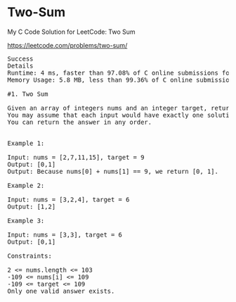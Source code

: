 # Two-Sum
My C Code Solution for LeetCode: Two Sum

https://leetcode.com/problems/two-sum/

<pre>
Success
Details
Runtime: 4 ms, faster than 97.08% of C online submissions for Two Sum.
Memory Usage: 5.8 MB, less than 99.36% of C online submissions for Two Sum.

#1. Two Sum

Given an array of integers nums and an integer target, return indices of the two numbers such that they add up to target.
You may assume that each input would have exactly one solution, and you may not use the same element twice.
You can return the answer in any order.


Example 1:

Input: nums = [2,7,11,15], target = 9
Output: [0,1]
Output: Because nums[0] + nums[1] == 9, we return [0, 1].

Example 2:

Input: nums = [3,2,4], target = 6
Output: [1,2]

Example 3:

Input: nums = [3,3], target = 6
Output: [0,1]

Constraints:

2 <= nums.length <= 103
-109 <= nums[i] <= 109
-109 <= target <= 109
Only one valid answer exists.
</pre>
